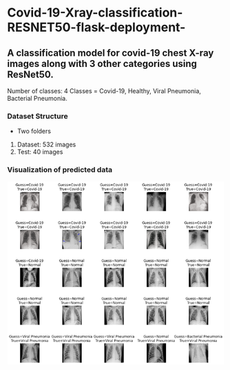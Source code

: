 # Covid-19-Xray-classification-RESNET50-flask-deployment-
## A classification model for covid-19 chest X-ray images along with 3 other categories using ResNet50.

Number of classes: 4
Classes = Covid-19, Healthy, Viral Pneumonia, Bacterial Pneumonia.

### Dataset Structure

* Two folders

1. Dataset: 532 images
2. Test: 40 images

### Visualization of predicted data
![alt text](https://github.com/Jishan-works/Covid-19-Xray-classification-RESNET50-flask-deployment-/blob/master/prediction_image.png "Logo Title Text 1")
